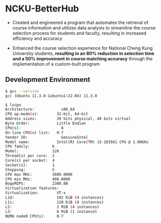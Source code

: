 # NCKU-BetterHub

- Created and engineered a program that automates the retrieval of course information and utilizes data analysis to streamline the course selection process for students and faculty, resulting in increased efficiency and accuracy

- Enhanced the course selection experience for National Cheng Kung University students, **resulting in an 80% reduction in selection time and a 50% improvement in course matching accuracy** through the implementation of a custom-built program

## Development Environment

```bash
$ gcc --version
gcc (Ubuntu 11.3.0-1ubuntu1~22.04) 11.3.0

$ lscpu
Architecture:            x86_64
CPU op-mode(s):        32-bit, 64-bit
Address sizes:         39 bits physical, 48 bits virtual
Byte Order:            Little Endian
CPU(s):                  8
On-line CPU(s) list:   0-7
Vendor ID:               GenuineIntel
Model name:            Intel(R) Core(TM) i5-1035G1 CPU @ 1.00GHz
CPU family:          6
Model:               126
Thread(s) per core:  2
Core(s) per socket:  4
Socket(s):           1
Stepping:            5
CPU max MHz:         3600.0000
CPU min MHz:         400.0000
BogoMIPS:            2380.80
Virtualization features: 
Virtualization:        VT-x
L1d:                   192 KiB (4 instances)
L1i:                   128 KiB (4 instances)
L2:                    2 MiB (4 instances)
L3:                    6 MiB (1 instance)
NUMA node0 CPU(s):     0-7
```
